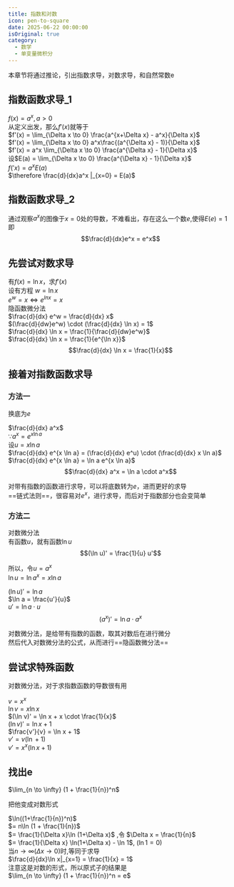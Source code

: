 ```yaml
---
title: 指数和对数
icon: pen-to-square
date: 2025-06-22 00:00:00
isOriginal: true
category:
  - 数学
  - 单变量微积分
---
```


<!-- more -->

本章节将通过推论，引出指数求导，对数求导，和自然常数e

## 指数函数求导_1

$f(x) = a^x, a > 0$  
从定义出发，那么$f'(x)$就等于  
$f'(x) = \lim_{\Delta x \to 0} \frac{a^{x+\Delta x} - a^x}{\Delta x}$  
$f'(x) = \lim_{\Delta x \to 0} a^x\frac{(a^{\Delta x} - 1)}{\Delta x}$  
$f'(x) = a^x \lim_{\Delta x \to 0} \frac{a^{\Delta x} - 1}{\Delta x}$  
设$E(a) = \lim_{\Delta x \to 0} \frac{a^{\Delta x} - 1}{\Delta x}$  
$f('x) = a^xE(a)$  
$\therefore \frac{d}{dx}a^x |_{x=0} = E(a)$

## 指数函数求导_2 

通过观察$a^x$的图像于$x=0$处的导数，不难看出，存在这么一个数$e$,使得$E(e) = 1$  
即 
$$\frac{d}{dx}e^x = e^x$$

## 先尝试对数求导

有$f(x) = \ln x$，求$f'(x)$  
设有方程 $w = \ln x$  
$e^w = x \Longleftrightarrow e^{lnx} = x$  
隐函数微分法  
$\frac{d}{dx} e^w = \frac{d}{dx} x$  
$(\frac{d}{dw}e^w) \cdot (\frac{d}{dx} \ln x) = 1$  
$\frac{d}{dx} \ln x = \frac{1}{\frac{d}{dw}e^w}$  
$\frac{d}{dx} \ln x = \frac{1}{e^{\ln x}}$  
$$\frac{d}{dx} \ln x = \frac{1}{x}$$

## 接着对指数函数求导


### 方法一

换底为$e$

$\frac{d}{dx} a^x$  
$\because a^x = e^{x \ln a}$  
设$u = x \ln a$  
$\frac{d}{dx} e^{x \ln a} = (\frac{d}{dx} e^u) \cdot (\frac{d}{dx} x \ln a)$  
$\frac{d}{dx} e^{x \ln a} = \ln a e^{x \ln a}$  
$$\frac{d}{dx} a^x = \ln a \cdot a^x$$  

对带有指数的函数进行求导，可以将底数转为$e$，进而更好的求导  
==链式法则==，很容易对$e^x$，进行求导，而后对于指数部分也会变简单

### 方法二

对数微分法  
有函数$u$，就有函数$\ln u$  
$$(\ln u)' = \frac{1}{u} u'$$

所以，令$u = a^x$  
$\ln u = \ln a^x = x \ln a$

$(\ln u)' = \ln a$  
$\ln a = \frac{u'}{u}$  
$u' = \ln a \cdot u$  
$$(a^x)' = \ln a \cdot a^x$$

对数微分法，是给带有指数的函数，取其对数后在进行微分  
然后代入对数微分法的公式，从而进行==隐函数微分法==


## 尝试求特殊函数

对数微分法，对于求指数函数的导数很有用

$v = x^x$  
$\ln v = x \ln x$  
$(\ln v)' = \ln x + x \cdot \frac{1}{x}$  
$(\ln v)' = \ln x + 1$  
$\frac{v'}{v} = \ln x + 1$  
$v' = v(\ln + 1)$  
$v' = x^x (\ln x + 1)$

## 找出e

$\lim_{n \to \infty} (1 + \frac{1}{n})^n$

把他变成对数形式

$\ln((1+\frac{1}{n})^n)$  
$= n\ln (1 + \frac{1}{n})$  
$= \frac{1}{\Delta x}\ln (1+\Delta x)$ ,令 $\Delta x = \frac{1}{n}$   
$= \frac{1}{\Delta x} \ln(1+\Delta x) - \ln 1$, ($\ln 1 = 0)$  
当$n \to \infty (\Delta x \to 0)$时,等同于求导  
$\frac{d}{dx}\ln x|_{x=1} = \frac{1}{x} = 1$  
注意这是对数的形式，所以原式子的结果是  
$\lim_{n \to \infty} (1 + \frac{1}{n})^n = e$
